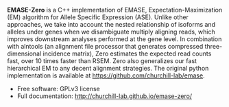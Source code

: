**EMASE-Zero** is a C++ implementation of EMASE, Expectation-Maximization (EM) algorithm for Allele Specific Expression (ASE). Unlike other approaches, we take into account the nested relationship of isoforms and alleles under genes when we disambiguate multiply aligning reads, which improves downstream analyses performed at the gene level. In combination with alntools (an alignment file processor that generates compressed three-dimensional incidence matrix), Zero estimates the expected read counts fast, over 10 times faster than RSEM. Zero also generalizes our fast hierarchical EM to any decent alignment strategies. The original python implementation is available at https://github.com/churchill-lab/emase.

* Free software: GPLv3 license
* Full documentation: http://churchill-lab.github.io/emase-zero/
